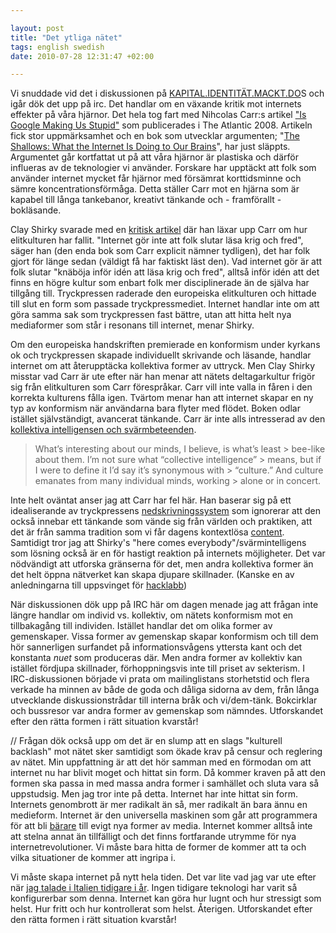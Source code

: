 ```yaml
--- 

layout: post
title: "Det ytliga nätet" 
tags: english swedish 
date: 2010-07-28 12:31:47 +02:00 

---
```


Vi snuddade vid det i diskussionen på [KAPITAL.IDENTITÄT.MACKT.DO](http://derkapitalism.us/)S och igår dök det upp på irc. Det handlar om en växande kritik mot internets effekter på våra hjärnor. Det hela tog fart med Nihcolas Carr:s artikel ["Is Google Making Us Stupid"](http://en.wikipedia.org/wiki/Is_Google_Making_Us_Stupid) som publicerades i The Atlantic 2008. Artikeln fick stor uppmärksamhet och en bok som utvecklar argumenten; "[The Shallows: What the Internet Is Doing to Our Brains](http://www.theshallowsbook.com/nicholascarr/The_Shallows.html)", har just släppts. Argumentet går kortfattat ut på att våra hjärnor är plastiska och därför influeras av de teknologier vi använder. Forskare har upptäckt att folk som använder internet mycket får hjärnor med försämrat korttidsminne och sämre koncentrationsförmåga. Detta ställer Carr mot en hjärna som är kapabel till långa tankebanor, kreativt tänkande och - framförallt - bokläsande.

Clay Shirky svarade med en [kritisk artikel](http://www.britannica.com/blogs/2008/07/why-abundance-is-good-a-reply-to-nick-carr/) där han läxar upp Carr om hur elitkulturen har fallit. "Internet gör inte att folk slutar läsa krig och fred", säger han (den enda bok som Carr explicit nämner tydligen), det har folk gjort för länge sedan (väldigt få har faktiskt läst den). Vad internet gör är att folk slutar "knäböja inför idén att läsa krig och fred", alltså inför idén att det finns en högre kultur som enbart folk mer disciplinerade än de själva har tillgång till. Tryckpressen raderade den europeiska elitkulturen och hittade till slut en form som passade tryckpressmediet. Internet handlar inte om att göra samma sak som tryckpressen fast bättre, utan att hitta helt nya mediaformer som står i resonans till internet, menar Shirky.

Om den europeiska handskriften premierade en konformism under kyrkans ok och tryckpressen skapade individuellt skrivande och läsande, handlar internet om att återupptäcka kollektiva former av uttryck. Men Clay Shirky misstar vad Carr är ute efter när han menar att nätets deltagarkultur frigör sig från elitkulturen som Carr förespråkar. Carr vill inte valla in fåren i den korrekta kulturens fålla igen. Tvärtom menar han att internet skapar en ny typ av konformism när användarna bara flyter med flödet. Boken odlar istället självständigt, avancerat tänkande. Carr är inte alls intresserad av den [kollektiva intelligensen och svärmbeteenden](http://www.openculture.com/2010/06/cognitive_consequences_a_conversation_with_nicholas_carr.html).

> What’s interesting about our minds, I believe, is what’s least > bee-like about them. I’m not sure what “collective intelligence” > means, but if I were to define it I’d say it’s synonymous with > “culture.” And culture emanates from many individual minds, working > alone or in concert.

Inte helt oväntat anser jag att Carr har fel här. Han baserar sig på ett idealiserande av tryckpressens [nedskrivningssystem](2009-02-07-om-teknikdeterminism.html) som ignorerar att den också innebar ett tänkande som vände sig från världen och praktiken, att det är från samma tradition som vi får dagens kontextlösa [content](2009-06-20-presentation-in-milano-variations-on-the-theme-of-openess.html). Samtidigt tror jag att Shirky's "here comes everybody"/svärmintelligens som lösning också är en för hastigt reaktion på internets möjligheter. Det var nödvändigt att utforska gränserna för det, men andra kollektiva former än det helt öppna nätverket kan skapa djupare skillnader. (Kanske en av anledningarna till uppsvinget för [hacklabb](http://www.mejk.me))

När diskussionen dök upp på IRC här om dagen menade jag att frågan inte längre handlar om individ vs. kollektiv, om nätets konformism mot en tillbakagång till individen. Istället handlar det om olika former av gemenskaper. Vissa former av gemenskap skapar konformism och till dem hör sannerligen surfandet på informationsvågens yttersta kant och det konstanta *nuet* som produceras där. Men andra former av kollektiv kan istället fördjupa skillnader, förhoppningsvis inte till priset av sekterism. I IRC-diskussionen började vi prata om mailinglistans storhetstid och flera verkade ha minnen av både de goda och dåliga sidorna av dem, från långa utvecklande diskussionstrådar till interna bråk och vi/dem-tänk. Bokcirklar och bussresor var andra former av gemenskap som nämndes. Utforskandet efter den rätta formen i rätt situation kvarstår!

// Frågan dök också upp om det är en slump att en slags "kulturell backlash" mot nätet sker samtidigt som ökade krav på censur och reglering av nätet. Min uppfattning är att det hör samman med en förmodan om att internet nu har blivit moget och hittat sin form. Då kommer kraven på att den formen ska passa in med massa andra former i samhället och sluta vara så uppstudsig. Men jag tror inte på detta. Internet har inte hittat sin form. Internets genombrott är mer radikalt än så, mer radikalt än bara ännu en medieform. Internet är den universella maskinen som går att programmera för att bli [bärare](2008-04-10-ett-ackompanjemang-till-good-old.html) till evigt nya former av media. Internet kommer alltså inte att stelna annat än tillfälligt och det finns fortfarande utrymme för nya internetrevolutioner. Vi måste bara hitta de former de kommer att ta och vilka situationer de kommer att ingripa i.

Vi måste skapa internet på nytt hela tiden. Det var lite vad jag var ute efter när [jag talade i Italien tidigare i år](2010-03-31-fighting-the-3d-reptiles.html). Ingen tidigare teknologi har varit så konfigurerbar som denna. Internet kan göra hur lugnt och hur stressigt som helst. Hur fritt och hur kontrollerat som helst. Återigen. Utforskandet efter den rätta formen i rätt situation kvarstår!


